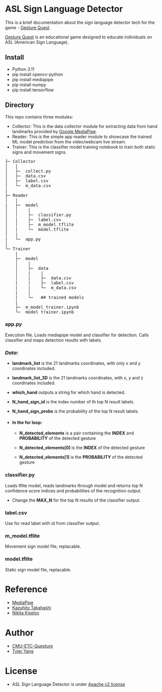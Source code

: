 # ASL Sign Language Detector

This is a brief documentation about the sign language detector tech for the game - [Gesture Quest]().  

[Gesture Quest]() is an educational game designed to educate individuals on ASL (American Sign Language). 

## Install
* Python 3.11
* pip install opencv-python
* pip install mediapipe
* pip install numpy
* pip install tensorflow

## Directory
  
This repo contains three modules:  
* Collector: This is the data collector module for extracting data from hand landmarks provided by [Google MediaPipe](https://developers.google.com/mediapipe). 
* Reader: This is the simple app reader module to showcase the trained ML model prediction from the video/webcam live stream.
* Trainer: This is the classifier model training notebook to train both static signs and movement signs.

<pre>
├─ Collector
│   |
│   ├─  collect.py
│   ├─  data.csv
│   ├─  label.csv
│   └─  m_data.csv
|
├─ Reader
│   |
|   ├─  model
│   │    |
│   │    ├─  classifier.py
│   |    ├─  label.csv
│   │    ├─  m_model.tflite
│   |    └─  model.tflite
│   |
|   └─  app.py
|
└─ Trainer
    |
    ├─  model
    │    |
    │    ├─  data
    │    |    |
    │    |    ├─  data.csv
    |    |    ├─  label.csv
    |    |    └─  m_data.csv
    |    |
    |    └─   ## trained models
    |
    ├─  m_model_trainer.ipynb
    └─  model_trainer.ipynb
</pre>

### app.py
Execution file. 
Loads mediapipe model and classifier for detection.
Calls classifier and maps detection results with labels.

### *Data*:
* **landmark_list** is the 21 landmarks coordinates, with only x and y coordinates included. 
* **landmark_list_3D** is the 21 landmarks coordinates, with x, y and z coordinates included.
* **which_hand** outputs a string for which hand is detected.
* **N_hand_sign_id** is the index number of th top N result labels.
* **N_hand_sign_probs** is the probability of the top N result labels.

* #### In the for loop:
    * **N_detected_elements** is a pair containing the **INDEX** and **PROBABILITY** of the detected gesture

    * **N_detected_elements[0]** is the **INDEX** of the detected gesture

    * **N_detected_elements[1]** is the **PROBABILITY** of the detected gesture


### classifier.py
Loads tflite model, reads landmarks through model and returns top N confidence score indices and probabilities of the recognition output.

* Change the **MAX_N** for the top N results of the classifier output.


### label.csv
Use for read label with id from classifier output.

### m_model.tflite
Movement sign model file, replacable.

### model.tflite
Static sign model file, replacable.

# Reference
* [MediaPipe](https://mediapipe.dev/)
* [Kazuhito Takahashi](https://twitter.com/KzhtTkhs)
* [Nikita Kiselov](https://github.com/kinivi)

# Author
* [CMU-ETC-Questure](https://projects.etc.cmu.edu/questure/)
* [Tyler Yang](https://github.com/ZWeiweiY)


# License
* ASL Sign Language Detector is under [Apache v2 license](LICENSE)
